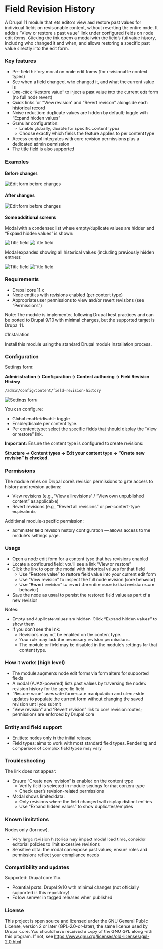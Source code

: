 # Field Revision History

A Drupal 11 module that lets editors view and restore past values for individual fields on revisionable content,
without reverting the entire node. It adds a “View or restore a past value” link under configured fields on
node edit forms. Clicking the link opens a modal with the field’s full value history,
including who changed it and when, and allows restoring a specific past value directly into the edit form.

### Key features

- Per-field history modal on node edit forms (for revisionable content types)
- See when a field changed, who changed it, and what the current value is
- One-click “Restore value” to inject a past value into the current edit form (no full node revert)
- Quick links for “View revision” and “Revert revision” alongside each historical record
- Noise reduction: duplicate values are hidden by default; toggle with “Expand hidden values”
- Granular configuration:
  - Enable globally, disable for specific content types
  - Choose exactly which fields the feature applies to per content type
- Access control integrates with core revision permissions plus a dedicated admin permission
- The title field is also supported

### Examples

#### Before changes

<img src="assets/edit_form_before.png" alt="Edit form before changes">

#### After changes
<img src="assets/edit_form_after.png" alt="Edit form before changes">

#### Some additional screens

Modal with a condensed list where empty/duplicate values are hidden and “Expand hidden values” is shown:

<img src="assets/field_title_with_hidden_values.png" alt="Title field">
<img src="assets/field_images_with_hidden_values.png" alt="Title field">

Modal expanded showing all historical values (including previously hidden entries):

<img src="assets/field_images_without_hidden_values.png" alt="Title field">
<img src="assets/field_title_without_hidden_values.png" alt="Title field">

### Requirements

- Drupal core 11.x
- Node entities with revisions enabled (per content type)
- Appropriate user permissions to view and/or revert revisions (see “Permissions”)

Note: The module is implemented following Drupal best practices and can be ported to Drupal 9/10 with minimal changes, but the supported target is Drupal 11.

#Installation

Install this module using the standard Drupal module installation process.

### Configuration

Settings form:

**Administration → Configuration → Content authoring → Field Revision History**

```
/admin/config/content/field-revision-history
```

<img src="assets/settings_form.png" alt="Settings form">

You can configure:
- Global enable/disable toggle.
- Enable/disable per content type.
- Per content type: select the specific fields that should display the “View or restore” link.

**Important:** Ensure the content type is configured to create revisions:

**Structure → Content types → Edit your content type → “Create new revision” is checked.**

### Permissions

The module relies on Drupal core’s revision permissions to gate access to history and revision actions:

- View revisions (e.g., “View all revisions” / “View own unpublished content” as applicable)
- Revert revisions (e.g., “Revert all revisions” or per-content-type equivalents)

Additional module-specific permission:

- administer field revision history configuration — allows access to the module’s settings page.

### Usage

- Open a node edit form for a content type that has revisions enabled
- Locate a configured field; you’ll see a link “View or restore”
- Click the link to open the modal with historical values for that field
  - Use “Restore value” to restore field value into your current edit form
  - Use “View revision” to inspect the full node revision (core behavior)
  - Use “Revert revision” to revert the entire node to that revision (core behavior)
- Save the node as usual to persist the restored field value as part of a new revision

Notes:
- Empty and duplicate values are hidden. Click “Expand hidden values” to show them
- If you don’t see the link:
  - Revisions may not be enabled on the content type.
  - Your role may lack the necessary revision permissions.
  - The module or field may be disabled in the module’s settings for that content type.

### How it works (high level)

- The module augments node edit forms via form alters for supported fields
- A modal (AJAX-powered) lists past values by traversing the node’s revision history for the specific field
- “Restore value” uses safe form-state manipulation and client-side updates to populate the current form without changing the saved revision until you submit
- “View revision” and “Revert revision” link to core revision routes; permissions are enforced by Drupal core

### Entity and field support

- Entities: nodes only in the initial release
- Field types: aims to work with most standard field types. Rendering and comparison of complex field types may vary

### Troubleshooting
The link does not appear:
- Ensure “Create new revision” is enabled on the content type
  - Verify field is selected in module settings for that content type
  - Check user’s revision-related permissions
- Modal shows limited data:
  - Only revisions where the field changed will display distinct entries
  - Use “Expand hidden values” to show duplicates/empties

### Known limitations
Nodes only (for now).
- Very large revision histories may impact modal load time; consider editorial policies to limit excessive revisions
- Sensitive data: the modal can expose past values; ensure roles and permissions reflect your compliance needs

### Compatibility and updates
Supported: Drupal core 11.x.
- Potential ports: Drupal 9/10 with minimal changes (not officially supported in this repository)
- Follow semver in tagged releases when published

### License
This project is open source and licensed under the GNU General Public License, version 2 or later (GPL-2.0-or-later), the same license used by Drupal core.
You should have received a copy of the GNU GPL along with this program. If not, see https://www.gnu.org/licenses/old-licenses/gpl-2.0.html
